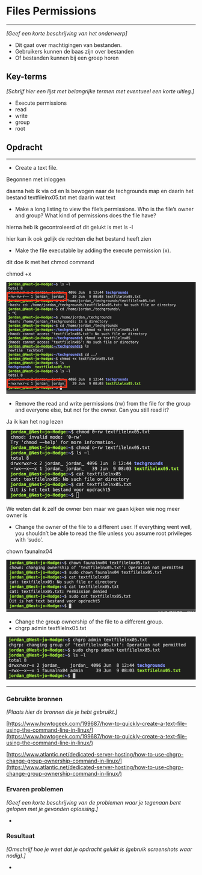 
# Files Permissions

---

*[Geef een korte beschrijving van het onderwerp]*

- Dit gaat over machtigingen van bestanden.
- Gebruikers kunnen de baas zijn over bestanden
- Of bestanden kunnen bij een groep horen

## Key-terms

*[Schrijf hier een lijst met belangrijke termen met eventueel een korte uitleg.]*

- Execute permissions
- read
- write
- group
- root

## Opdracht

---

- Create a text file.

Begonnen met inloggen

daarna heb ik via cd en ls bewogen naar de techgrounds map en daarin het bestand textfilelnx05.txt met daarin wat text

- Make a long listing to view the file’s permissions. Who is the file’s owner and group? What kind of permissions does the file have?

hierna heb ik gecontroleerd of dit gelukt is met ls -l

hier kan ik ook gelijk de rechten die het bestand heeft zien

- Make the file executable by adding the execute permission (x).

dit doe ik met het chmod command

chmod +x

![Screenshot 2023-06-09 at 10.15.22.png](/00_includes/Screenshot_2023-06-09_at_10.15.22.png)

- Remove the read and write permissions (rw) from the file for the group and everyone else, but not for the owner. Can you still read it?

Ja ik kan het nog lezen

![Screenshot 2023-06-09 at 10.43.41.png](/00_includes/Screenshot_2023-06-09_at_10.43.41.png)

We weten dat ik zelf de owner ben maar we gaan kijken wie nog meer owner is 

- Change the owner of the file to a different user. If everything went well, you shouldn’t be able to read the file unless you assume root privileges with ‘sudo’.

chown faunalnx04

![Screenshot 2023-06-09 at 10.47.35.png](/00_includes/Screenshot_2023-06-09_at_10.47.35.png)

- Change the group ownership of the file to a different group.
- chgrp admin textfilelnx05.txt

![Screenshot 2023-06-09 at 10.51.51.png](/00_includes/Screenshot_2023-06-09_at_10.51.51.png)
    

---

### Gebruikte bronnen

*[Plaats hier de bronnen die je hebt gebruikt.]*

[https://www.howtogeek.com/199687/how-to-quickly-create-a-text-file-using-the-command-line-in-linux/](https://www.howtogeek.com/199687/how-to-quickly-create-a-text-file-using-the-command-line-in-linux/)

[https://www.atlantic.net/dedicated-server-hosting/how-to-use-chgrp-change-group-ownership-command-in-linux/](https://www.atlantic.net/dedicated-server-hosting/how-to-use-chgrp-change-group-ownership-command-in-linux/)

### Ervaren problemen

*[Geef een korte beschrijving van de problemen waar je tegenaan bent gelopen met je gevonden oplossing.]*

- 

### Resultaat

*[Omschrijf hoe je weet dat je opdracht gelukt is (gebruik screenshots waar nodig).]*

-